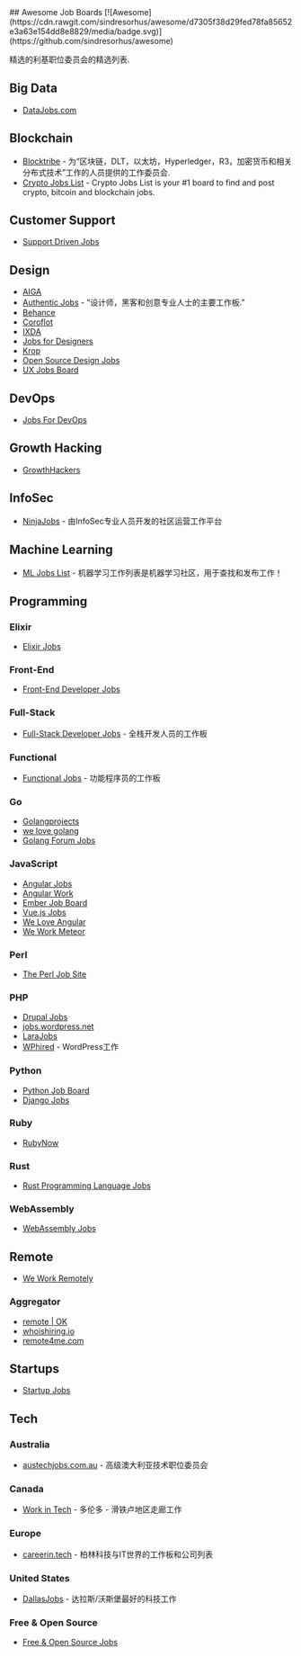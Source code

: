 <div class="github-widget" data-repo="tramcar/awesome-job-boards"></div>
## Awesome Job Boards [![Awesome](https://cdn.rawgit.com/sindresorhus/awesome/d7305f38d29fed78fa85652e3a63e154dd8e8829/media/badge.svg)](https://github.com/sindresorhus/awesome)

精选的利基职位委员会的精选列表.



## Big Data

* [DataJobs.com](https://datajobs.com/)

## Blockchain

* [Blocktribe](https://blocktribe.com/) - 为“区块链，DLT，以太坊，Hyperledger，R3，加密货币和相关分布式技术”工作的人员提供的工作委员会.
* [Crypto Jobs List](https://cryptojobslist.com/) - Crypto Jobs List is your #1 board to find and post crypto, bitcoin and blockchain jobs.

## Customer Support

* [Support Driven Jobs](http://jobs.supportdriven.com/)

## Design

* [AIGA](https://designjobs.aiga.org/)
* [Authentic Jobs](https://www.authenticjobs.com/) - “设计师，黑客和创意专业人士的主要工作板.”
* [Behance](https://www.behance.net/joblist)
* [Coroflot](https://www.coroflot.com/design-jobs)
* [IXDA](http://ixda.org/jobs/)
* [Jobs for Designers](https://dribbble.com/jobs)
* [Krop](https://www.krop.com/creative-jobs/)
* [Open Source Design Jobs](https://opensourcedesign.net/jobs/)
* [UX Jobs Board](https://www.uxjobsboard.com)

## DevOps

* [Jobs For DevOps](https://jobsfordevops.com)

## Growth Hacking

* [GrowthHackers](https://growthhackers.com/jobs)

## InfoSec

* [NinjaJobs](https://ninjajobs.org/) - 由InfoSec专业人员开发的社区运营工作平台

## Machine Learning

* [ML Jobs List](https://mljobslist.com/jobs/) - 机器学习工作列表是机器学习社区，用于查找和发布工作！ 

## Programming

### Elixir

* [Elixir Jobs](https://elixir.career/)

### Front-End

* [Front-End Developer Jobs](http://frontenddeveloperjob.com/)

### Full-Stack

* [Full-Stack Developer Jobs](https://fullstackjob.com/) - 全栈开发人员的工作板

### Functional

* [Functional Jobs](https://functionaljobs.com/) - 功能程序员的工作板

### Go

* [Golangprojects](https://www.golangprojects.com/)
* [we love golang](https://www.welovegolang.com/)
* [Golang Forum Jobs](https://forum.golangbridge.org/c/jobs)

### JavaScript

* [Angular Jobs](https://angularjobs.com/)
* [Angular Work](https://angular.work/)
* [Ember Job Board](https://jobs.emberjs.com/)
* [Vue.js Jobs](https://vuejobs.com/)
* [We Love Angular](https://www.weloveangular.com/)
* [We Work Meteor](https://www.weworkmeteor.com/)

### Perl

* [The Perl Job Site](https://jobs.perl.org/)

### PHP

* [Drupal Jobs](https://jobs.drupal.org/)
* [jobs.wordpress.net](https://jobs.wordpress.net/)
* [LaraJobs](https://larajobs.com/)
* [WPhired](https://www.wphired.com/) -  WordPress工作

### Python

* [Python Job Board](https://www.python.org/jobs/)
* [Django Jobs](https://djangojobs.net/jobs/)

### Ruby

* [RubyNow](https://jobs.rubynow.com/)

### Rust

* [Rust Programming Language Jobs](http://rust-jobs.com/)

### WebAssembly

* [WebAssembly Jobs](https://webassemblyjobs.com/)

## Remote

* [We Work Remotely](https://weworkremotely.com/)

### Aggregator

* [remote | OK](https://remoteok.io/)
* [whoishiring.io](https://whoishiring.io/)
* [remote4me.com](https://remote4me.com/)

## Startups

* [Startup Jobs](https://startup.jobs/)

## Tech

### Australia

* [austechjobs.com.au](https://austechjobs.com.au/) - 高级澳大利亚技术职位委员会

### Canada

* [Work in Tech](https://www.workintech.ca/) - 多伦多 - 滑铁卢地区走廊工作

### Europe

* [careerin.tech](https://careerin.tech) - 柏林科技与IT世界的工作板和公司列表

### United States

* [DallasJobs](https://www.dallasjobs.io/) - 达拉斯/沃斯堡最好的科技工作

### Free & Open Source

* [Free & Open Source Jobs](https://www.fossjobs.net/)

